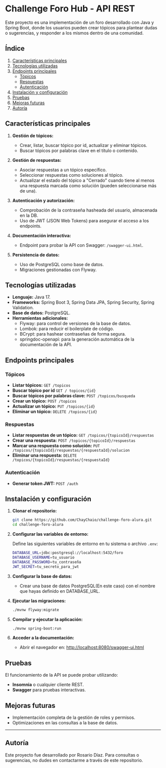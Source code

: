 # Challenge Foro Hub - API REST

Este proyecto es una implementación de un foro desarrollado con Java y Spring Boot, donde los usuarios pueden crear tópicos para plantear dudas o sugerencias, y responder a los mismos dentro de una comunidad.

## Índice

1. [Características principales](#características-principales)
2. [Tecnologías utilizadas](#tecnologías-utilizadas)
3. [Endpoints principales](#endpoints-principales)
   - [Tópicos](#tópicos)
   - [Respuestas](#respuestas)
   - [Autenticación](#autenticación)
4. [Instalación y configuración](#instalación-y-configuración)
5. [Pruebas](#pruebas)
6. [Mejoras futuras](#mejoras-futuras)
7. [Autoría](#autoría)

## Características principales

1. **Gestión de tópicos:**
   - Crear, listar, buscar tópico por id, actualizar y eliminar tópicos.
   - Buscar tópicos por palabras clave en el título o contenido.

2. **Gestión de respuestas:**
   - Asociar respuestas a un tópico específico.
   - Seleccionar respuestas como soluciones al tópico.
   - Actualizar el estado del tópico a "Cerrado" cuando tiene al menos una respuesta marcada como solución (pueden seleccionarse más de una).

3. **Autenticación y autorización:**
   - Comprobación de la contraseña hasheada del usuario, almacenada en la DB.
   - Uso de JWT (JSON Web Tokens) para asegurar el acceso a los endpoints.

5. **Documentación interactiva:**
   - Endpoint para probar la API con Swagger: `/swagger-ui.html`.

6. **Persistencia de datos:**
   - Uso de PostgreSQL como base de datos.
   - Migraciones gestionadas con Flyway.

## Tecnologías utilizadas

- **Lenguaje:** Java 17.
- **Frameworks:** Spring Boot 3, Spring Data JPA, Spring Security, Spring Validation.
- **Base de datos:** PostgreSQL.
- **Herramientas adicionales:**
  - Flyway: para control de versiones de la base de datos.
  - Lombok: para reducir el boilerplate de código.
  - BCrypt: para hashear contraseñas de forma segura.
  - springdoc-openapi: para la generación automática de la documentación de la API.

## Endpoints principales

### Tópicos
- **Listar tópicos:** `GET /topicos`
- **Buscar tópico por id** `GET / topicos/{id}`
- **Buscar tópicos por palabras clave:** `POST /topicos/busqueda`
- **Crear un tópico:** `POST /topicos`
- **Actualizar un tópico:** `PUT /topicos/{id}`
- **Eliminar un tópico:** `DELETE /topicos/{id}`

### Respuestas
- **Listar respuestas de un tópico:** `GET /topicos/{topicoId}/respuestas`
- **Crear una respuesta:** `POST /topicos/{topicoId}/respuestas`
- **Marcar una respuesta como solución:** `PUT /topicos/{topicoId}/respuestas/{respuestaId}/solucion`
- **Eliminar una respuesta:** `DELETE /topicos/{topicoId}/respuestas/{respuestaId}`

### Autenticación
- **Generar token JWT:** `POST /auth`

## Instalación y configuración

1. **Clonar el repositorio:**
   ```bash
   git clone https://github.com/ChayChaio/challenge-foro-alura.git
   cd challenge-foro-alura
   ```
2. **Configurar las variables de entorno:**

   Define las siguientes variables de entorno en tu sistema o archivo `.env`:

   ```bash
   DATABASE_URL=jdbc:postgresql://localhost:5432/foro
   DATABASE_USERNAME=tu_usuario
   DATABASE_PASSWORD=tu_contraseña
   JWT_SECRET=tu_secreto_para_jwt
   ```

3. **Configurar la base de datos:**
   - Crear una base de datos PostgreSQL(En este caso) con el nombre que hayas definido en DATABASE_URL.

4. **Ejecutar las migraciones:**
   ```bash
   ./mvnw flyway:migrate
   ```

5. **Compilar y ejecutar la aplicación:**
   ```bash
   ./mvnw spring-boot:run
   ```

6. **Acceder a la documentación:**
   - Abrir el navegador en: [http://localhost:8080/swagger-ui.html](http://localhost:8080/swagger-ui.html)

## Pruebas

El funcionamiento de la API se puede probar utilizando:
- **Insomnia** o cualquier cliente REST.
- **Swagger** para pruebas interactivas.

## Mejoras futuras

- Implementación completa de la gestión de roles y permisos.
- Optimizaciones en las consultas a la base de datos.

---

## Autoría

Este proyecto fue desarrollado por Rosario Díaz. Para consultas o sugerencias, no dudes en contactarme a través de este repositorio.

